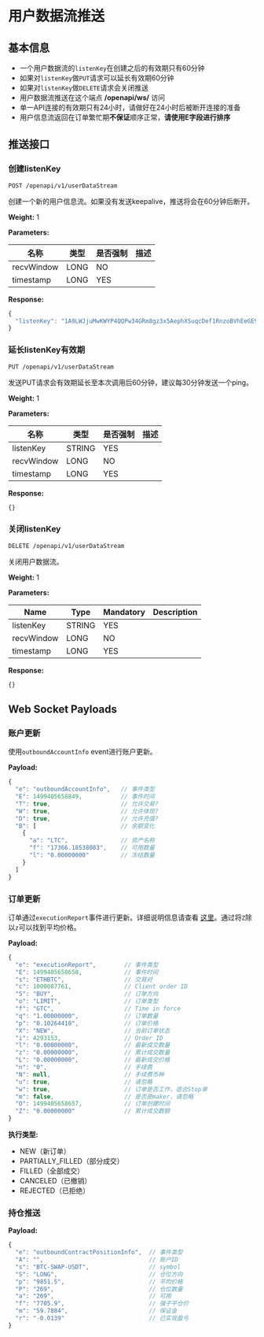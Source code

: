 # 用户数据流推送

## 基本信息 

* 一个用户数据流的`listenKey`在创建之后的有效期只有60分钟
* 如果对`listenKey`做`PUT`请求可以延长有效期60分钟
* 如果对`listenKey`做`DELETE`请求会关闭推送
* 用户数据流推送在这个端点 **/openapi/ws/<listenKey>** 访问
* 单一API连接的有效期只有24小时，请做好在24小时后被断开连接的准备
* 用户信息流返回在订单繁忙期**不保证**顺序正常，**请使用E字段进行排序**

## 推送接口

### 创建listenKey

```shell
POST /openapi/v1/userDataStream
```

创建一个新的用户信息流。如果没有发送keepalive，推送将会在60分钟后断开。

**Weight:**
1

**Parameters:**

名称 | 类型 | 是否强制 | 描述 
------------ | ------------ | ------------ | ------------
recvWindow | LONG | NO |
timestamp | LONG | YES |

**Response:**

```javascript
{
  "listenKey": "1A9LWJjuMwKWYP4QQPw34GRm8gz3x5AephXSuqcDef1RnzoBVhEeGE963CoS1Sgj"
}
```

### 延长listenKey有效期

```shell
PUT /openapi/v1/userDataStream
```

发送PUT请求会有效期延长至本次调用后60分钟，建议每30分钟发送一个ping。

**Weight:**
1

**Parameters:**

名称 | 类型 | 是否强制 | 描述 
------------ | ------------ | ------------ | ------------
listenKey | STRING | YES |
recvWindow | LONG | NO |
timestamp | LONG | YES |

**Response:**

```javascript
{}
```

### 关闭listenKey

```shell
DELETE /openapi/v1/userDataStream
```

关闭用户数据流。

**Weight:**
1

**Parameters:**

Name | Type | Mandatory | Description
------------ | ------------ | ------------ | ------------
listenKey | STRING | YES |
recvWindow | LONG | NO |
timestamp | LONG | YES |

**Response:**

```javascript
{}
```

## Web Socket Payloads

### 账户更新

使用`outboundAccountInfo` event进行账户更新。

**Payload:**

```javascript
{
  "e": "outboundAccountInfo",   // 事件类型
  "E": 1499405658849,           // 事件时间
  "T": true,                    // 允许交易?
  "W": true,                    // 允许体现?
  "D": true,                    // 允许充值?
  "B": [                        // 余额变化
    {
      "a": "LTC",               // 资产名称
      "f": "17366.18538083",    // 可用数量
      "l": "0.00000000"         // 冻结数量
    }
  ]
}
```

### 订单更新

订单通过`executionReport`事件进行更新。详细说明信息请查看 [这里](Spot%20API.md)。通过将`Z`除以`z`可以找到平均价格。

**Payload:**

```javascript
{
  "e": "executionReport",        // 事件类型
  "E": 1499405658658,            // 事件时间
  "s": "ETHBTC",                 // 交易对
  "c": 1000087761,               // Client order ID
  "S": "BUY",                    // 订单方向
  "o": "LIMIT",                  // 订单类型
  "f": "GTC",                    // Time in force
  "q": "1.00000000",             // 订单数量
  "p": "0.10264410",             // 订单价格
  "X": "NEW",                    // 当前订单状态
  "i": 4293153,                  // Order ID
  "l": "0.00000000",             // 最新成交数量
  "z": "0.00000000",             // 累计成交数量
  "L": "0.00000000",             // 最新成交价格
  "n": "0",                      // 手续费
  "N": null,                     // 手续费币种
  "u": true,                     // 请忽略
  "w": true,                     // 订单是否工作，适合Stop单
  "m": false,                    // 是否是maker，请忽略
  "O": 1499405658657,            // 订单创建时间
  "Z": "0.00000000"              // 累计成交数额
}
```

**执行类型:**

* NEW（新订单）
* PARTIALLY_FILLED（部分成交）
* FILLED（全部成交）
* CANCELED（已撤销）
* REJECTED（已拒绝）

### 持仓推送

**Payload:**

```javascript
{
  "e": "outboundContractPositionInfo",  // 事件类型
  "A": "",                              // 账户ID
  "s": "BTC-SWAP-USDT",                 // symbol
  "S": "LONG",                          // 仓位方向
  "p": "9851.5",                        // 平均价格
  "P": "269",                           // 仓位数量
  "a": "269",                           // 可用
  "f": "7705.9",                        // 强子平仓价
  "m": "59.7884",                       // 保证金
  "r": "-0.0139"                        // 已实现盈亏
}
```
